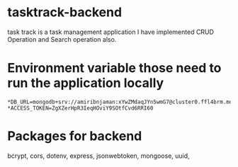 # tasktrack-backend
task track is a task management application
I have implemented CRUD Operation and Search operation also.

# Environment variable those need to run the application locally

    *DB_URL=mongodb+srv://amiribnjaman:xYwZMdaqJYn5wmG7@cluster0.ffl4brm.mongodb.net/tasktrack
    *ACCESS_TOKEN=ZgXZerHpR3IeqHOviY9SOtfCvd6RRI60


# Packages for backend
bcrypt,
cors,
dotenv,
express,
jsonwebtoken,
mongoose,
uuid,
